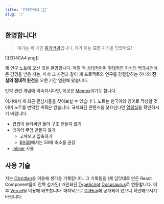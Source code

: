 ```yaml
---
title: '안녕하세요 👋🏻'
slug: '/'
---
```


## 환영합니다!

> 여기는 제 개인 [위키백과](https://ko.wikipedia.org/wiki/%EC%9C%84%ED%82%A4%EB%B0%B1%EA%B3%BC)입니다.
> 제가 아는 모든 지식을 담았어요!

![[ED4CA4.png]]

제 연구 노트에 오신 것을 환영합니다.
어릴 적 [상대적이며 절대적인 지식의 백과사전](https://ko.wikipedia.org/wiki/%EC%83%81%EB%8C%80%EC%A0%81%EC%9D%B4%EB%A9%B0_%EC%A0%88%EB%8C%80%EC%A0%81%EC%9D%B8_%EC%A7%80%EC%8B%9D%EC%9D%98_%EB%B0%B1%EA%B3%BC%EC%82%AC%EC%A0%84)에 큰 감명을 받은 저는, 마치 그 사전과 같이 제 프로젝트와 연구를 강결합하는
하나의 **진실의 절대적 원천**을 오랜 기간 염원해 왔습니다.

만약 관련 개념에 익숙하시다면, 이곳은 [Memex](/r/D8A76E)이기도 합니다.

여기에서 제 최근 관심사들을 찾아보실 수 있습니다.
노트는 한국어와 영어로 작성할 것이며 노트를 번역할 계획은 없습니다.
국제화된 콘텐츠를 찾으신다면 [열람실](/w/archive)을 확인하시기 바랍니다.

- 겹겹이 둘러싸인 폴더 구조 만들지 않기
- 데이터 무덤 만들지 않기
  - 고쳐쓰고 압축하기
  - [BASB](/r/6AE59D)에서는 50배 축소를 권장
- [Inliner](/r/EE1ECD) 사용

## 사용 기술

저는 [Obsidian](/r/4AAFB1)을 이용해 생각을 기록합니다.
그 기록들을 (제 입맛대로 만든 React Component들이 잔뜩 첨가된)
개인화된 [TypeScript](/r/134F92) [Docusaurus](/r/816CC8)로 연동합니다.
이후 [Vercel](/r/E42038)을 이용해 배포합니다.
마지막으로 [GitHub](https://github.com/anaclumos/extracranial)에
공개되어 있으니 확인해보시기 바랍니다.

